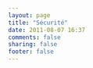 ```yaml
---
layout: page
title: "Sécurité"
date: 2011-08-07 16:37
comments: false
sharing: false
footer: false
---
```

